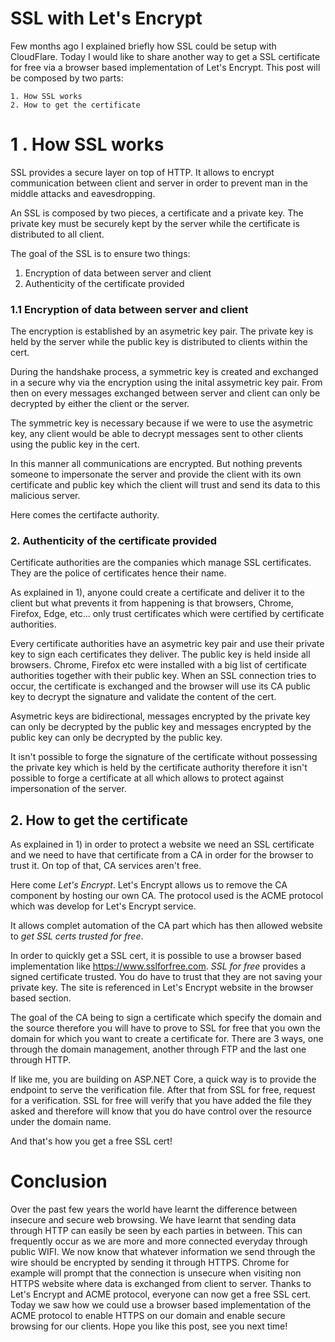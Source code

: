 # SSL with Let's Encrypt

Few months ago I explained briefly how SSL could be setup with CloudFlare. Today I would like to share another way to get a SSL certificate for free via a browser based implementation of Let's Encrypt.
This post will be composed by two parts:

```
1. How SSL works
2. How to get the certificate
```

# 1 . How SSL works

SSL provides a secure layer on top of HTTP. It allows to encrypt communication between client and server in order to prevent man in the middle attacks and eavesdropping.

An SSL is composed by two pieces, a certificate and a private key.
The private key must be securely kept by the server while the certificate is distributed to all client.

The goal of the SSL is to ensure two things:
 
 1. Encryption of data between server and client
 2. Authenticity of the certificate provided

### 1.1 Encryption of data between server and client

The encryption is established by an asymetric key pair.
The private key is held by the server while the public key is distributed to clients within the cert.

During the handshake process, a symmetric key is created and exchanged in a secure why via the encryption using the inital assymetric key pair. From then on every messages exchanged between server and client can only be decrypted by either the client or the server.

The symmetric key is necessary because if we were to use the asymetric key, any client would be able to decrypt messages sent to other clients using the public key in the cert.

In this manner all communications are encrypted. But nothing prevents someone to impersonate the server and provide the client with its own certificate and public key which the client will trust and send its data to this malicious server.

Here comes the certifacte authority.

### 2. Authenticity of the certificate provided

Certificate authorities are the companies which manage SSL certificates. They are the police of certificates hence their name.

As explained in 1), anyone could create a certificate and deliver it to the client but what prevents it from happening is that browsers, Chrome, Firefox, Edge, etc... only trust certificates which were certified by certificate authorities.

Every certificate authorities have an asymetric key pair and use their private key to sign each certificates they deliver.
The public key is held inside all browsers. Chrome, Firefox etc were installed with a big list of certificate authorities together with their public key.
When an SSL connection tries to occur, the certificate is exchanged and the browser will use its CA public key to decrypt the signature and validate the content of the cert.

Asymetric keys are bidirectional, messages encrypted by the private key can only be decrypted by the public key and messages encrypted by the public key can only be decrypted by the public key.

It isn't possible to forge the signature of the certificate without possessing the private key which is held by the certificate authority therefore it isn't possible to forge a certificate at all which allows to protect against impersonation of the server.

## 2. How to get the certificate

As explained in 1) in order to protect a website we need an SSL certificate and we need to have that certificate from a CA in order for the browser to trust it. On top of that, CA services aren't free.

Here come _Let's Encrypt_. Let's Encrypt allows us to remove the CA component by hosting our own CA. The protocol used is the ACME protocol which was develop for Let's Encrypt service.

It allows complet automation of the CA part which has then allowed website to _get SSL certs trusted for free_.

In order to quickly get a SSL cert, it is possible to use a browser based implementation like https://www.sslforfree.com.
_SSL for free_ provides a signed certificate trusted. You do have to trust that they are not saving your private key. The site is referenced in Let's Encrypt website in the browser based section.

The goal of the CA being to sign a certificate which specify the domain and the source therefore you will have to prove to SSL for free that you own the domain for which you want to create a certificate for.
There are 3 ways, one through the domain management, another through FTP and the last one through HTTP.

If like me, you are building on ASP.NET Core, a quick way is to provide the endpoint to serve the verification file. After that from SSL for free, request for a verification. SSL for free will verify that you have added the file they asked and therefore will know that you do have control over the resource under the domain name.

And that's how you get a free SSL cert!

# Conclusion

Over the past few years the world have learnt the difference between insecure and secure web browsing. We have learnt that sending data through HTTP can easily be seen by each parties in between. This can frequently occur as we are more and more connected everyday through public WIFI. We now know that whatever information we send through the wire should be encrypted by sending it through HTTPS.
Chrome for example will prompt that the connection is unsecure when visiting non HTTPS website where data is exchanged from client to server. Thanks to Let's Encrypt and ACME protocol, everyone can now get a free SSL cert.
Today we saw how we could use a browser based implementation of the ACME protocol to enable HTTPS on our domain and enable secure browsing for our clients. Hope you like this post, see you next time!